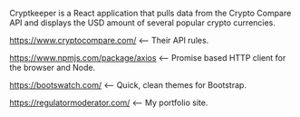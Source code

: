 Cryptkeeper is a React application that pulls data from the Crypto Compare API and displays the USD amount of several popular crypto currencies. 

https://www.cryptocompare.com/ <-- Their API rules. 

https://www.npmjs.com/package/axios <-- Promise based HTTP client for the browser and Node.

https://bootswatch.com/ <-- Quick, clean themes for Bootstrap. 

https://regulatormoderator.com/ <-- My portfolio site. 
